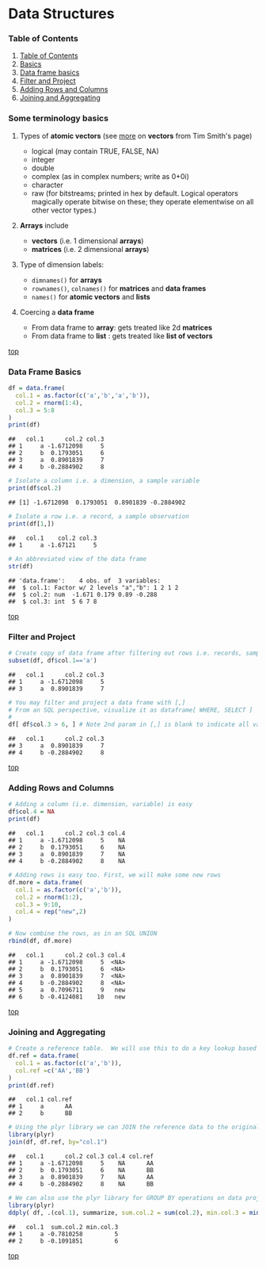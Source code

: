 # Data Structures



### Table of Contents

1. [Table of Contents](#table-of-contents)
2. [Basics](#some-terminology-basics)
3. [Data frame basics](#data-frame-basics)
4. [Filter and Project](#filter-and-project)
5. [Adding Rows and Columns](#adding-rows-and-columns)
6. [Joining and Aggregating](#joining-and-aggregating)


### Some terminology basics

1. Types of **atomic vectors** (see [more](http://arrgh.tim-smith.us/atomic.html) on **vectors** from Tim Smith's page)
    - logical (may contain TRUE, FALSE, NA)
    - integer
    - double
    - complex (as in complex numbers; write as 0+0i)
    - character
    - raw (for bitstreams; printed in hex by default. Logical operators magically operate bitwise on these; they operate elementwise on all other vector types.)
    
2. **Arrays** include
    - **vectors** (i.e. 1 dimensional **arrays**)
    - **matrices** (i.e. 2 dimensional **arrays**)
    
4. Type of dimension labels:
    - `dimnames()` for **arrays**
    - `rownames()`, `colnames()` for **matrices** and **data frames**
    - `names()` for **atomic vectors** and **lists**
	
5. Coercing a **data frame**
    - From data frame to **array**: gets treated like 2d **matrices**
    - From data frame to **list** : gets treated like **list of vectors**

[top](#table-of-contents)

### Data Frame Basics


```r
df = data.frame( 
  col.1 = as.factor(c('a','b','a','b')), 
  col.2 = rnorm(1:4), 
  col.3 = 5:8 
)
print(df)
```

```
##   col.1      col.2 col.3
## 1     a -1.6712098     5
## 2     b  0.1793051     6
## 3     a  0.8901839     7
## 4     b -0.2884902     8
```

```r
# Isolate a column i.e. a dimension, a sample variable
print(df$col.2)
```

```
## [1] -1.6712098  0.1793051  0.8901839 -0.2884902
```

```r
# Isolate a row i.e. a record, a sample observation
print(df[1,])
```

```
##   col.1    col.2 col.3
## 1     a -1.67121     5
```

```r
# An abbreviated view of the data frame
str(df)
```

```
## 'data.frame':	4 obs. of  3 variables:
##  $ col.1: Factor w/ 2 levels "a","b": 1 2 1 2
##  $ col.2: num  -1.671 0.179 0.89 -0.288
##  $ col.3: int  5 6 7 8
```
[top](#table-of-contents)

### Filter and Project


```r
# Create copy of data frame after filtering out rows i.e. records, sample observations
subset(df, df$col.1=='a')
```

```
##   col.1      col.2 col.3
## 1     a -1.6712098     5
## 3     a  0.8901839     7
```

```r
# You may filter and project a data frame with [,]
# From an SQL perspective, visualize it as dataframe[ WHERE, SELECT ]
#
df[ df$col.3 > 6, ] # Note 2nd param in [,] is blank to indicate all variables
```

```
##   col.1      col.2 col.3
## 3     a  0.8901839     7
## 4     b -0.2884902     8
```
[top](#table-of-contents)

### Adding Rows and Columns

```r
# Adding a column (i.e. dimension, variable) is easy
df$col.4 = NA
print(df)
```

```
##   col.1      col.2 col.3 col.4
## 1     a -1.6712098     5    NA
## 2     b  0.1793051     6    NA
## 3     a  0.8901839     7    NA
## 4     b -0.2884902     8    NA
```

```r
# Adding rows is easy too. First, we will make some new rows
df.more = data.frame( 
  col.1 = as.factor(c('a','b')), 
  col.2 = rnorm(1:2), 
  col.3 = 9:10,
  col.4 = rep("new",2)
)

# Now combine the rows, as in an SQL UNION
rbind(df, df.more)
```

```
##   col.1      col.2 col.3 col.4
## 1     a -1.6712098     5  <NA>
## 2     b  0.1793051     6  <NA>
## 3     a  0.8901839     7  <NA>
## 4     b -0.2884902     8  <NA>
## 5     a  0.7096711     9   new
## 6     b -0.4124081    10   new
```
[top](#table-of-contents)

### Joining and Aggregating


```r
# Create a reference table.  We will use this to do a key lookup based on col.1
df.ref = data.frame( 
  col.1 = as.factor(c('a','b')), 
  col.ref =c('AA','BB')
)
print(df.ref)
```

```
##   col.1 col.ref
## 1     a      AA
## 2     b      BB
```

```r
# Using the plyr library we can JOIN the reference data to the original data
library(plyr)
join(df, df.ref, by="col.1")
```

```
##   col.1      col.2 col.3 col.4 col.ref
## 1     a -1.6712098     5    NA      AA
## 2     b  0.1793051     6    NA      BB
## 3     a  0.8901839     7    NA      AA
## 4     b -0.2884902     8    NA      BB
```

```r
# We can also use the plyr library for GROUP BY operations on data projections
library(plyr)
ddply( df, .(col.1), summarize, sum.col.2 = sum(col.2), min.col.3 = min(col.3) )
```

```
##   col.1  sum.col.2 min.col.3
## 1     a -0.7810258         5
## 2     b -0.1091851         6
```
[top](#table-of-contents)

